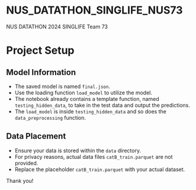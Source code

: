# NUS_DATATHON_SINGLIFE_NUS73
NUS DATATHON 2024 SINGLIFE Team 73
# Project Setup

## Model Information

- The saved model is named `final.json`.
- Use the loading function `load_model` to utilize the model.
- The notebook already contains a template function, named `testing_hidden_data`, to take in the test data and output the predictions.
- The `load_model` is inside `testing_hidden_data` and so does the `data_preprocessing` function.
## Data Placement

- Ensure your data is stored within the `data` directory.
- For privacy reasons, actual data files `catB_train.parquet` are not provided.
- Replace the placeholder `catB_train.parquet` with your actual dataset.

Thank you!

